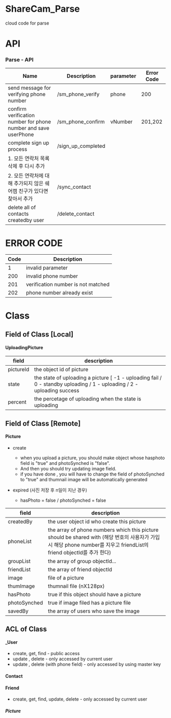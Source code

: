 # ShareCam_Parse

cloud code for parse


# API 

### Parse - API

| Name | Description| parameter |Error Code |
| ------------- | ----------- | ----------- |----------- |
| send message for verifying phone number | /sm_phone_verify| phone | 200 |
| confirm verification number for phone number and save userPhone |  /sm_phone_confirm| vNumber | 201,202 |
| complete sign up process | /sign_up_completed | | | 
|  1. 모든 연락처 목록 삭제 후 다시 추가
   2. 모든 연락처에 대해 추가되지 않은 쉐어캠 친구가 있다면 찾아서 추가   | /sync_contact | | | 
| delete all of contacts createdby user | /delete_contact | | |

# ERROR CODE

|Code|Description| 
| ------------- | ----------- |
| 1 |  invalid parameter   |
| 200 | invalid phone number |
| 201 | verification number is not matched |
| 202 | phone number already exist |

# Class

## Field of Class [Local]

#### UploadingPicture

| field | description |
| ------------- | ----------- |
| pictureId | the object id of picture |
| state | the state of uploading a picture  [ -1 - uploading fail / 0 - standby uploading / 1 - uploading / 2 - uploading success  |
| percent | the percetage of uploading when the state is uploading |

## Field of Class [Remote]

#### Picture

- create
  - when you upload a picture, you should make object whose hasphoto field is "true" and photoSynched is "false".
  - And then you should try updating image field.
  - if you have done , you will have to change the field of photoSynched to "true" and thumnail image will be automatically generated

- expired (사진 저장 후 n일이 지난 경우)
  - hasPhoto = false / photoSynched = false


| field | description |
| ------------- | ----------- |
| createdBy |the user object id who create this picture|
| phoneList | the array of phone numbers which this picture should be shared with (해당 번호의 사용자가 가입 시 해당 phone number를 지우고 friendList의 friend objectId를 추가 한다)|
| groupList | the array of group objectId...| 
| friendList | the array of friend objectId | 
| image | file of a picture | 
| thumImage | thumnail  file (nX128px) |
| hasPhoto | true if this object should have a picture |
| photoSynched | true if image filed has a picture file |
| savedBy | the array of users who save the image |




## ACL of Class

#### _User
- create, get, find  - public access
- update , delete - only accessed by current user
- update , delete (with phone field) - only accessed by using master key 

#### Contact

#### Friend
- create, get, find, update, delete - only accessed by current user

##### Picture



  

